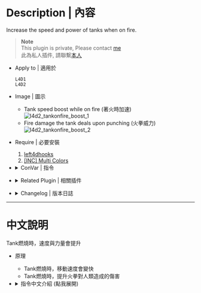 # Description | 內容
Increase the speed and power of tanks when on fire.

> __Note__ <br/>
This plugin is private, Please contact [me](/#私人插件列表-private-plugins-list)<br/>
此為私人插件, 請聯繫[本人](/#私人插件列表-private-plugins-list)

* Apply to | 適用於
	```
	L4D1
	L4D2
	```

* Image | 圖示
	* Tank speed boost while on fire (著火時加速)
	<br/>![l4d2_tankonfire_boost_1](image/l4d2_tankonfire_boost_1.gif)
	* Fire damage the tank deals upon punching (火拳威力)
	<br/>![l4d2_tankonfire_boost_2](image/l4d2_tankonfire_boost_2.gif)

* Require | 必要安裝
	1. [left4dhooks](https://forums.alliedmods.net/showthread.php?t=321696)
	2. [[INC] Multi Colors](https://github.com/fbef0102/L4D1_2-Plugins/releases/tag/Multi-Colors)

* <details><summary>ConVar | 指令</summary>

	* cfg/sourcemod/l4d2_tankonfire_boost.cfg
		```php
		// 0=Plugin off, 1=Plugin on.
		l4d2_tankonfire_boost_enable "1"

		// Multiplier for tank speed while on fire.
		l4d2_tankonfire_boost_speed_multi "1.2"

		// If 1, prints a warning to the chatbox.
		l4d2_tankonfire_boost_warning_enable "1"

		// Amount of fire damage the tank deals upon punching.
		l4d2_tankonfire_boost_damage_amount "5.0"
		```
</details>

* <details><summary>Related Plugin | 相關插件</summary>

	1. [Tank Rock Ignition by Marttt](https://forums.alliedmods.net/showthread.php?t=315822): Ignites the rock thrown by the Tank when he is on fire
		> 著火時，扔出來的石頭也會著火且砸中人類會有額外傷害
</details>

* <details><summary>Changelog | 版本日誌</summary>

	```php
	//DarkNoghri @ 2010
	//HarryPotter @ 2023
	```
	* v1.0h (2023-6-6)
		* Remake code, convert code to latest syntax
		* Fix warnings when compiling on SourceMod 1.11.
		* Optimize code and improve performance
		* Use left4dhooks
		* Fixed Error

	* v1.1
		* [Original Plugin By DarkNoghri](https://forums.alliedmods.net/showthread.php?t=116014)
</details>

- - - -
# 中文說明
Tank燃燒時，速度與力量會提升

* 原理
	* Tank燃燒時，移動速度會變快
	* Tank燃燒時，提升火拳對人類造成的傷害

* <details><summary>指令中文介紹 (點我展開)</summary>

	* cfg/sourcemod/l4d2_tankonfire_boost.cfg
		```php
		// 0=關閉插件, 1=啟動插件
		l4d2_tankonfire_boost_enable "1"

		// Tank燃燒時，移動速度
		l4d2_tankonfire_boost_speed_multi "1.2"

		// 為1時，打開提示
		l4d2_tankonfire_boost_warning_enable "1"

		// Tank燃燒時，火拳造成的額外傷害值
		l4d2_tankonfire_boost_damage_amount "5.0"
		```
</details>
